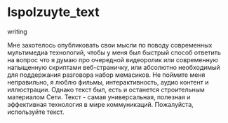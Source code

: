 # Ispolzuyte_text
writing

Мне захотелось опубликовать свои мысли по поводу современных мультимедиа технологий, чтобы у меня был быстрый способ ответить на вопрос что я думаю про очередной видеоролик или современную напыщенную скриптами веб-страничку, или абсолютно необходимый для поддержания разговора набор мемасиков. Не поймите меня неправильно, я люблю фильмы, интерактивность, аудио контент и иллюстрации. Однако текст был, есть и останется строительным материалом Сети. Текст - самая универсальная, полезная и эффективная технология в мире коммуникаций. Пожалуйста, используйте текст.

